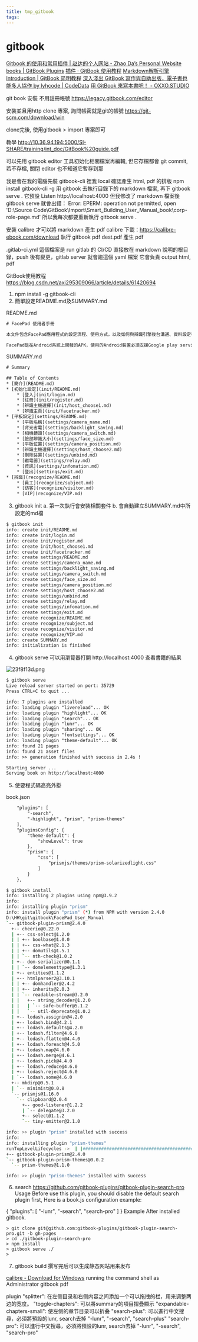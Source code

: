 ```yaml
---
title: tmp_gitbook
tags:
---
```

gitbook
===

[Gitbook 的使用和常用插件 \| 赵达的个人网站 - Zhao Da’s Personal Website](https://zhaoda.net/2015/11/09/gitbook-plugins/)
[books \| GitBook Plugins](https://plugins.gitbook.com/plugin/books)
[插件 · GitBook 使用教程](http://gitbook.zhangjikai.com/plugins.html#search-plus)
[Markdown解析引擎](https://api.bitcron.com/read/markdown-compiler)
[Introduction \| GitBook 简明教程](http://www.chengweiyang.cn/gitbook/index.html)
[深入淺出 GitBook 寫作與自助出版，電子書也能多人協作 by lyhcode \| CodeData](http://www.codedata.com.tw/social-coding/gitbook-self-publishing)
[用 GitBook 來寫本書吧！ - OXXO.STUDIO](https://www.oxxostudio.tw/articles/201502/gitbook.html)

git book
安裝 不用註冊帳號
https://legacy.gitbook.com/editor

安裝並且用http clone 專案, 詢問帳密就是git的帳號
https://git-scm.com/download/win

clone完後, 使用gitbook > import 專案即可

教學
http://10.36.94.194:5000/SI-SHARE/training/int_doc/GitBook%20guide.pdf



可以先用 gitbook editor 工具初始化相關檔案再編輯, 但它存檔都會 git commit, 若不存檔, 關閉 editor 也不知道它暫存到那

我是會在我的電腦先裝 gitbook-cli 裡我 local 確認產生 html, pdf 的排版
  npm install gitbook-cli -g
用 gitbook 去執行目錄下的 markdown 檔案, 再下 
  gitbook serve . 
它預設 Listen http://localhost:4000
  但我修改了 markdown 檔案後 gitbook serve 就會出錯：
    Error: EPERM: operation not permitted, open 'D:\Source Code\GitBook\Import\Smart_Building_User_Manual\_book\corp-role-page.md'
  所以我每次都要重新執行
    gitbook serve . 
 
安裝 calibre 才可以將 markdown 產生 pdf
  calibre 下載：https://calibre-ebook.com/download
執行
  gitbook pdf dest.pdf
產生 pdf


.gitlab-ci.yml 這個檔案是 run gitlab 的 CI/CD
  直接放在 markdown 說明的根目錄，push 後有變更，gitlab server 就會跑這個 yaml 檔案
  它會負責 output html, pdf

GitBook使用教程
  https://blog.csdn.net/axi295309066/article/details/61420694
  
  
  
  
1. npm install -g gitbook-cli
2. 簡單設定README.md及SUMMARY.md

README.md
```xml
# FacePad 使用者手冊

本文件包含FacePad應用程式的設定流程、使用方式，以及如何與辨識引擎後台溝通、資料設定等相關說明。

FacePad是在Android系統上開發的APK，使用的Android裝置必須支援Google play service。
```


SUMMARY.md
```xml
# Summary

## Table of Contents
* [簡介](README.md)
* [初始化設定](init/README.md)
    * [登入](init/login.md)
    * [註冊](init/register.md)
    * [辨識主機選擇](init/host_choose1.md)
    * [辨識主頁](init/facetracker.md)
* [平板設定](settings/README.md)
    * [平板名稱](settings/camera_name.md)
    * [背光省電](settings/backlight_saving.md)
    * [相機鏡頭](settings/camera_switch.md)
    * [臉部辨識大小](settings/face_size.md)
    * [平板位置](settings/camera_position.md)
    * [辨識主機選擇](settings/host_choose2.md)
    * [刪除裝置](settings/unbind.md)
    * [繼電器](settings/relay.md)
    * [資訊](settings/infomation.md)
    * [登出](settings/exit.md)
* [辨識](recognize/README.md)
    * [員工](recognize/subject.md)
    * [訪客](recognize/visitor.md)
    * [VIP](recognize/VIP.md)
```

3. gitbook init
   a. 第一次執行會安裝相關套件
   b. 會自動建立SUMMARY.md中所設定的md檔
   
```xml
$ gitbook init
info: create init/README.md
info: create init/login.md
info: create init/register.md
info: create init/host_choose1.md
info: create init/facetracker.md
info: create settings/README.md
info: create settings/camera_name.md
info: create settings/backlight_saving.md
info: create settings/camera_switch.md
info: create settings/face_size.md
info: create settings/camera_position.md
info: create settings/host_choose2.md
info: create settings/unbind.md
info: create settings/relay.md
info: create settings/infomation.md
info: create settings/exit.md
info: create recognize/README.md
info: create recognize/subject.md
info: create recognize/visitor.md
info: create recognize/VIP.md
info: create SUMMARY.md
info: initialization is finished
```


4. gitbook serve
可以用瀏覽器打開 http://localhost:4000 查看書籍的結果

![23f8f13d.png](:storage\77e690a1-db7c-4b4a-be05-d37ee86acb0e\23f8f13d.png)

```xml
$ gitbook serve
Live reload server started on port: 35729
Press CTRL+C to quit ...

info: 7 plugins are installed
info: loading plugin "livereload"... OK
info: loading plugin "highlight"... OK
info: loading plugin "search"... OK
info: loading plugin "lunr"... OK
info: loading plugin "sharing"... OK
info: loading plugin "fontsettings"... OK
info: loading plugin "theme-default"... OK
info: found 21 pages
info: found 21 asset files
info: >> generation finished with success in 2.4s !

Starting server ...
Serving book on http://localhost:4000
```


5. 使要程式碼高亮外掛

book.json
```xml
    "plugins": [
        "-search",
        "-highlight", "prism", "prism-themes"
    ],
    "pluginsConfig": {
        "theme-default": {
            "showLevel": true
        },
        "prism": {
            "css": [
                "prismjs/themes/prism-solarizedlight.css"
            ]
        }
    },
```
```bash
$ gitbook install
info: installing 2 plugins using npm@3.9.2
info:
info: installing plugin "prism"
info: install plugin "prism" (*) from NPM with version 2.4.0
D:\HH\git\gitbook\FacePad_User_Manual
`-- gitbook-plugin-prism@2.4.0
  +-- cheerio@0.22.0
  | +-- css-select@1.2.0
  | | +-- boolbase@1.0.0
  | | +-- css-what@2.1.3
  | | +-- domutils@1.5.1
  | | `-- nth-check@1.0.2
  | +-- dom-serializer@0.1.1
  | | `-- domelementtype@1.3.1
  | +-- entities@1.1.2
  | +-- htmlparser2@3.10.1
  | | +-- domhandler@2.4.2
  | | +-- inherits@2.0.3
  | | `-- readable-stream@3.2.0
  | |   +-- string_decoder@1.2.0
  | |   | `-- safe-buffer@5.1.2
  | |   `-- util-deprecate@1.0.2
  | +-- lodash.assignin@4.2.0
  | +-- lodash.bind@4.2.1
  | +-- lodash.defaults@4.2.0
  | +-- lodash.filter@4.6.0
  | +-- lodash.flatten@4.4.0
  | +-- lodash.foreach@4.5.0
  | +-- lodash.map@4.6.0
  | +-- lodash.merge@4.6.1
  | +-- lodash.pick@4.4.0
  | +-- lodash.reduce@4.6.0
  | +-- lodash.reject@4.6.0
  | `-- lodash.some@4.6.0
  +-- mkdirp@0.5.1
  | `-- minimist@0.0.8
  `-- prismjs@1.16.0
    `-- clipboard@2.0.4
      +-- good-listener@1.2.2
      | `-- delegate@3.2.0
      +-- select@1.1.2
      `-- tiny-emitter@2.1.0

info: >> plugin "prism" installed with success
info:
info: installing plugin "prism-themes"
runTopLevelLifecycles ->  | |########################################################################################################################################################################################################-------| D:\HH\git\gitbook\FacePad_User_Manual
+-- gitbook-plugin-prism@2.4.0
`-- gitbook-plugin-prism-themes@0.0.2
  `-- prism-themes@1.1.0

info: >> plugin "prism-themes" installed with success
```

6. search
<https://github.com/gitbook-plugins/gitbook-plugin-search-pro>
Usage
Before use this plugin, you should disable the default search plugin first, Here is a book.js configuration example:

{
    "plugins": [
      "-lunr", "-search", "search-pro"
    ]
}
Example
After installed gitbook.

    > git clone git@github.com:gitbook-plugins/gitbook-plugin-search-pro.git -b gh-pages
    > cd ./gitbook-plugin-search-pro
    > npm install
    > gitbook serve ./
    > 


7. gitbook build
撰写完后可以生成静态网站用来发布


[calibre - Download for Windows](https://calibre-ebook.com/download_windows)
 running the command shell as Administrator
gitbook pdf

plugin
"splitter": 在左侧目录和右侧内容之间添加一个可以拖拽的栏，用来调整两边的宽度。
"toggle-chapters": 可以將summary的項目摺疊顯示
"expandable-chapters-small": 使左侧的章节目录可以折叠
"search-plus": 可以進行中文搜尋，必須將預設的lunr, search去掉 "-lunr", "-search", "search-plus"
"search-pro": 可以進行中文搜尋，必須將預設的lunr, search去掉 "-lunr", "-search", "search-pro"